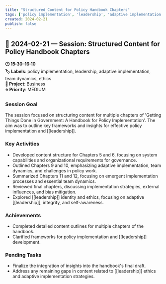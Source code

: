 ```yaml
---
title: "Structured Content for Policy Handbook Chapters"
tags: ['policy implementation', 'leadership', 'adaptive implementation', 'team dynamics', 'ethics']
created: 2024-02-21
publish: false
---
```


## 📅 2024-02-21 — Session: Structured Content for Policy Handbook Chapters

**🕒 15:30–16:10**  
**🏷️ Labels**: policy implementation, leadership, adaptive implementation, team dynamics, ethics  
**📂 Project**: Business  
**⭐ Priority**: MEDIUM  


### Session Goal
The session focused on structuring content for multiple chapters of 'Getting Things Done in Government: A Handbook for Policy Implementation'. The aim was to outline key frameworks and insights for effective policy implementation and [[leadership]].

### Key Activities
- Developed content structure for Chapters 5 and 6, focusing on system capabilities and organizational requirements for governance.
- Outlined Chapters 9 and 10, emphasizing adaptive implementation, team dynamics, and challenges in policy work.
- Summarized Chapters 11 and 12, focusing on emergent implementation processes and essential team dynamics.
- Reviewed final chapters, discussing implementation strategies, external influences, and bias mitigation.
- Explored [[leadership]] identity and ethics, focusing on adaptive [[leadership]], integrity, and self-awareness.

### Achievements
- Completed detailed content outlines for multiple chapters of the handbook.
- Clarified frameworks for policy implementation and [[leadership]] development.

### Pending Tasks
- Finalize the integration of insights into the handbook's final draft.
- Address any remaining gaps in content related to [[leadership]] ethics and adaptive implementation strategies.
